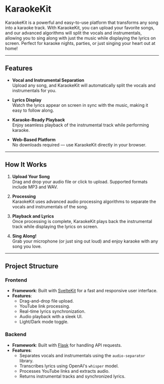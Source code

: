 # KaraokeKit

KaraokeKit is a powerful and easy-to-use platform that transforms any song into a karaoke track. With KaraokeKit, you can upload your favorite songs, and our advanced algorithms will split the vocals and instrumentals, allowing you to sing along with just the music while displaying the lyrics on screen. Perfect for karaoke nights, parties, or just singing your heart out at home!

---

## Features

- **Vocal and Instrumental Separation**  
  Upload any song, and KaraokeKit will automatically split the vocals and instrumentals for you.

- **Lyrics Display**  
  Watch the lyrics appear on screen in sync with the music, making it easy to follow along.

- **Karaoke-Ready Playback**  
  Enjoy seamless playback of the instrumental track while performing karaoke.

- **Web-Based Platform**  
  No downloads required — use KaraokeKit directly in your browser.

---

## How It Works

1. **Upload Your Song**  
   Drag and drop your audio file or click to upload. Supported formats include MP3 and WAV.

2. **Processing**  
   KaraokeKit uses advanced audio processing algorithms to separate the vocals and instrumentals of the song.

3. **Playback and Lyrics**  
   Once processing is complete, KaraokeKit plays back the instrumental track while displaying the lyrics on screen.

4. **Sing Along!**  
   Grab your microphone (or just sing out loud) and enjoy karaoke with any song you love.

---

## Project Structure

### Frontend
- **Framework**: Built with [SvelteKit](https://kit.svelte.dev/) for a fast and responsive user interface.
- **Features**:
  - Drag-and-drop file upload.
  - YouTube link processing.
  - Real-time lyrics synchronization.
  - Audio playback with a sleek UI.
  - Light/Dark mode toggle.

### Backend
- **Framework**: Built with [Flask](https://flask.palletsprojects.com/) for handling API requests.
- **Features**:
  - Separates vocals and instrumentals using the `audio-separator` library.
  - Transcribes lyrics using OpenAI's `whisper` model.
  - Processes YouTube links and extracts audio.
  - Returns instrumental tracks and synchronized lyrics.
